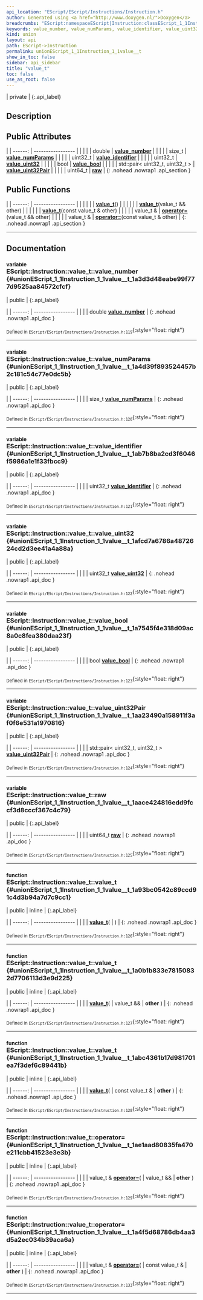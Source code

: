 ```yaml
---
api_location: "EScript/EScript/Instructions/Instruction.h"
author: Generated using <a href="http://www.doxygen.nl/">Doxygen</a>
breadcrumbs: "EScript:namespaceEScript|Instruction:classEScript_1_1Instruction"
keywords: value_number, value_numParams, value_identifier, value_uint32, value_bool, value_uint32Pair, raw, value_t, value_t, value_t
kind: union
layout: api
path: EScript->Instruction
permalink: unionEScript_1_1Instruction_1_1value__t
show_in_toc: false
sidebar: api_sidebar
title: "value_t"
toc: false
use_as_root: false
---
```


| private |
{:.api_label}

## Description





## Public Attributes

|
| ------: | ----------------- |
|  | |
| double | **[value_number](#unionEScript_1_1Instruction_1_1value%5F%5Ft_1a3d3d48eabe99f777d9525aa84572cfcf)**  |
|  | |
| size_t | **[value_numParams](#unionEScript_1_1Instruction_1_1value%5F%5Ft_1a4d39f893524457b2c181c54c77e0dc5b)**  |
|  | |
| uint32_t | **[value_identifier](#unionEScript_1_1Instruction_1_1value%5F%5Ft_1ab7b8ba2cd3f6046f5986a1e1f33fbcc9)**  |
|  | |
| uint32_t | **[value_uint32](#unionEScript_1_1Instruction_1_1value%5F%5Ft_1afcd7a6786a4872624cd2d3ee41a4a88a)**  |
|  | |
| bool | **[value_bool](#unionEScript_1_1Instruction_1_1value%5F%5Ft_1a7545f4e318d09ac8a0c8fea380daa23f)**  |
|  | |
| std::pair< uint32_t, uint32_t > | **[value_uint32Pair](#unionEScript_1_1Instruction_1_1value%5F%5Ft_1aa23490a158911f3af0f6e531a1970816)**  |
|  | |
| uint64_t | **[raw](#unionEScript_1_1Instruction_1_1value%5F%5Ft_1aace424816edd9fccf3d8cccf367c4c79)**  |
{: .nohead .nowrap1 .api_section }


## Public Functions

|
| ------: | ----------------- |
|  | |
|  | **[value_t](#unionEScript_1_1Instruction_1_1value%5F%5Ft_1a93bc0542c89ccd91c4d3b94a7d7c9cc1)**() |
|  | |
|  | **[value_t](#unionEScript_1_1Instruction_1_1value%5F%5Ft_1a0b1b833e78150832d7706113d3e9d225)**(value_t && other) |
|  | |
|  | **[value_t](#unionEScript_1_1Instruction_1_1value%5F%5Ft_1abc4361b17d981701ea7f3def6c89441b)**(const value_t & other) |
|  | |
| value_t & | **[operator=](#unionEScript_1_1Instruction_1_1value%5F%5Ft_1ae1aad80835fa470e211cbb41523e3e3b)**(value_t && other) |
|  | |
| value_t & | **[operator=](#unionEScript_1_1Instruction_1_1value%5F%5Ft_1a4f5d68786db4aa3d5a2ec034b39aca6a)**(const value_t & other) |
{: .nohead .nowrap1 .api_section }


-------------------------------------------------------------------

## Documentation

### <small>variable</small><br/> EScript::Instruction::value_t::value_number {#unionEScript_1_1Instruction_1_1value__t_1a3d3d48eabe99f777d9525aa84572cfcf}

| public |
{:.api_label}

|
| ------: | ----------------- |
|  |
| double **[value_number](#unionEScript_1_1Instruction_1_1value%5F%5Ft_1a3d3d48eabe99f777d9525aa84572cfcf)**  |
{: .nohead .nowrap1 .api_doc }





<sub>Defined in `EScript/EScript/Instructions/Instruction.h:119`</sub>{:style="float: right"}

-------------------------------------------------------------------

### <small>variable</small><br/> EScript::Instruction::value_t::value_numParams {#unionEScript_1_1Instruction_1_1value__t_1a4d39f893524457b2c181c54c77e0dc5b}

| public |
{:.api_label}

|
| ------: | ----------------- |
|  |
| size_t **[value_numParams](#unionEScript_1_1Instruction_1_1value%5F%5Ft_1a4d39f893524457b2c181c54c77e0dc5b)**  |
{: .nohead .nowrap1 .api_doc }





<sub>Defined in `EScript/EScript/Instructions/Instruction.h:120`</sub>{:style="float: right"}

-------------------------------------------------------------------

### <small>variable</small><br/> EScript::Instruction::value_t::value_identifier {#unionEScript_1_1Instruction_1_1value__t_1ab7b8ba2cd3f6046f5986a1e1f33fbcc9}

| public |
{:.api_label}

|
| ------: | ----------------- |
|  |
| uint32_t **[value_identifier](#unionEScript_1_1Instruction_1_1value%5F%5Ft_1ab7b8ba2cd3f6046f5986a1e1f33fbcc9)**  |
{: .nohead .nowrap1 .api_doc }





<sub>Defined in `EScript/EScript/Instructions/Instruction.h:121`</sub>{:style="float: right"}

-------------------------------------------------------------------

### <small>variable</small><br/> EScript::Instruction::value_t::value_uint32 {#unionEScript_1_1Instruction_1_1value__t_1afcd7a6786a4872624cd2d3ee41a4a88a}

| public |
{:.api_label}

|
| ------: | ----------------- |
|  |
| uint32_t **[value_uint32](#unionEScript_1_1Instruction_1_1value%5F%5Ft_1afcd7a6786a4872624cd2d3ee41a4a88a)**  |
{: .nohead .nowrap1 .api_doc }





<sub>Defined in `EScript/EScript/Instructions/Instruction.h:122`</sub>{:style="float: right"}

-------------------------------------------------------------------

### <small>variable</small><br/> EScript::Instruction::value_t::value_bool {#unionEScript_1_1Instruction_1_1value__t_1a7545f4e318d09ac8a0c8fea380daa23f}

| public |
{:.api_label}

|
| ------: | ----------------- |
|  |
| bool **[value_bool](#unionEScript_1_1Instruction_1_1value%5F%5Ft_1a7545f4e318d09ac8a0c8fea380daa23f)**  |
{: .nohead .nowrap1 .api_doc }





<sub>Defined in `EScript/EScript/Instructions/Instruction.h:123`</sub>{:style="float: right"}

-------------------------------------------------------------------

### <small>variable</small><br/> EScript::Instruction::value_t::value_uint32Pair {#unionEScript_1_1Instruction_1_1value__t_1aa23490a158911f3af0f6e531a1970816}

| public |
{:.api_label}

|
| ------: | ----------------- |
|  |
| std::pair< uint32_t, uint32_t > **[value_uint32Pair](#unionEScript_1_1Instruction_1_1value%5F%5Ft_1aa23490a158911f3af0f6e531a1970816)**  |
{: .nohead .nowrap1 .api_doc }





<sub>Defined in `EScript/EScript/Instructions/Instruction.h:124`</sub>{:style="float: right"}

-------------------------------------------------------------------

### <small>variable</small><br/> EScript::Instruction::value_t::raw {#unionEScript_1_1Instruction_1_1value__t_1aace424816edd9fccf3d8cccf367c4c79}

| public |
{:.api_label}

|
| ------: | ----------------- |
|  |
| uint64_t **[raw](#unionEScript_1_1Instruction_1_1value%5F%5Ft_1aace424816edd9fccf3d8cccf367c4c79)**  |
{: .nohead .nowrap1 .api_doc }





<sub>Defined in `EScript/EScript/Instructions/Instruction.h:125`</sub>{:style="float: right"}

-------------------------------------------------------------------

### <small>function</small><br/> EScript::Instruction::value_t::value_t {#unionEScript_1_1Instruction_1_1value__t_1a93bc0542c89ccd91c4d3b94a7d7c9cc1}

| public | inline |
{:.api_label}

|
| ------: | ----------------- |
|  |
|  **[value_t](#unionEScript_1_1Instruction_1_1value%5F%5Ft_1a93bc0542c89ccd91c4d3b94a7d7c9cc1)**( |  ) |
{: .nohead .nowrap1 .api_doc }





<sub>Defined in `EScript/EScript/Instructions/Instruction.h:126`</sub>{:style="float: right"}

-------------------------------------------------------------------

### <small>function</small><br/> EScript::Instruction::value_t::value_t {#unionEScript_1_1Instruction_1_1value__t_1a0b1b833e78150832d7706113d3e9d225}

| public | inline |
{:.api_label}

|
| ------: | ----------------- |
|  |
|  **[value_t](#unionEScript_1_1Instruction_1_1value%5F%5Ft_1a0b1b833e78150832d7706113d3e9d225)**( | value_t && | **other** ) |
{: .nohead .nowrap1 .api_doc }





<sub>Defined in `EScript/EScript/Instructions/Instruction.h:127`</sub>{:style="float: right"}

-------------------------------------------------------------------

### <small>function</small><br/> EScript::Instruction::value_t::value_t {#unionEScript_1_1Instruction_1_1value__t_1abc4361b17d981701ea7f3def6c89441b}

| public | inline |
{:.api_label}

|
| ------: | ----------------- |
|  |
|  **[value_t](#unionEScript_1_1Instruction_1_1value%5F%5Ft_1abc4361b17d981701ea7f3def6c89441b)**( | const value_t & | **other** ) |
{: .nohead .nowrap1 .api_doc }





<sub>Defined in `EScript/EScript/Instructions/Instruction.h:128`</sub>{:style="float: right"}

-------------------------------------------------------------------

### <small>function</small><br/> EScript::Instruction::value_t::operator= {#unionEScript_1_1Instruction_1_1value__t_1ae1aad80835fa470e211cbb41523e3e3b}

| public | inline |
{:.api_label}

|
| ------: | ----------------- |
|  |
| value_t & **[operator=](#unionEScript_1_1Instruction_1_1value%5F%5Ft_1ae1aad80835fa470e211cbb41523e3e3b)**( | value_t && | **other** ) |
{: .nohead .nowrap1 .api_doc }





<sub>Defined in `EScript/EScript/Instructions/Instruction.h:129`</sub>{:style="float: right"}

-------------------------------------------------------------------

### <small>function</small><br/> EScript::Instruction::value_t::operator= {#unionEScript_1_1Instruction_1_1value__t_1a4f5d68786db4aa3d5a2ec034b39aca6a}

| public | inline |
{:.api_label}

|
| ------: | ----------------- |
|  |
| value_t & **[operator=](#unionEScript_1_1Instruction_1_1value%5F%5Ft_1a4f5d68786db4aa3d5a2ec034b39aca6a)**( | const value_t & | **other** ) |
{: .nohead .nowrap1 .api_doc }





<sub>Defined in `EScript/EScript/Instructions/Instruction.h:133`</sub>{:style="float: right"}

-------------------------------------------------------------------

